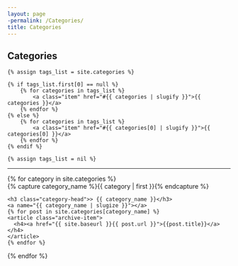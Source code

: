 ```yaml
---
layout: page
-permalink: /Categories/
title: Categories
---
```


<section class="list">
    <h1 class="title">Categories</h1>

    {% assign tags_list = site.categories %}

    {% if tags_list.first[0] == null %}
        {% for categories in tags_list %}
            <a class="item" href="#{{ categories | slugify }}">{{ categories }}</a>
        {% endfor %}
    {% else %}
        {% for categories in tags_list %}
            <a class="item" href="#{{ categories[0] | slugify }}">{{ categories[0] }}</a>
        {% endfor %}
    {% endif %}

    {% assign tags_list = nil %}
</section>

<hr>

<div id="archives">
{% for category in site.categories %}
  <div class="archive-group">
    {% capture category_name %}{{ category | first }}{% endcapture %}
    <div id="#{{ category_name | slugize }}"></div>
    <p></p>

    <h3 class="category-head">> {{ category_name }}</h3>
    <a name="{{ category_name | slugize }}"></a>
    {% for post in site.categories[category_name] %}
    <article class="archive-item">
      <h4><a href="{{ site.baseurl }}{{ post.url }}">{{post.title}}</a></h4>
    </article>
    {% endfor %}
  </div>
{% endfor %}
<p></p>
</div>
